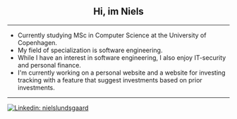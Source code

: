 <h2 align="center">
 Hi, im Niels
</h2>

---

- Currently studying MSc in Computer Science at the University of Copenhagen.
- My field of specialization is software engineering.
- While I have an interest in software engineering, I also enjoy IT-security and personal finance. 
- I'm currently working on a personal website and a website for investing tracking with a feature that suggest investments based on prior investments. 

---

[![Linkedin: nielslundsgaard](https://img.shields.io/badge/nielslundsgaard-blue?style=flat&logo=Linkedin&logoColor=white)](https://www.linkedin.com/in/nielslundsgaard/)


<!--
**Nillerh/Nillerh** is a ✨ _special_ ✨ repository because its `README.md` (this file) appears on your GitHub profile.

Here are some ideas to get you started:

- 🔭 I’m currently working on ...
- 🌱 I’m currently learning ...
- 👯 I’m looking to collaborate on ...
- 🤔 I’m looking for help with ...
- 💬 Ask me about ...
- 📫 How to reach me: ...
- 😄 Pronouns: ...
- ⚡ Fun fact: ...
-->

